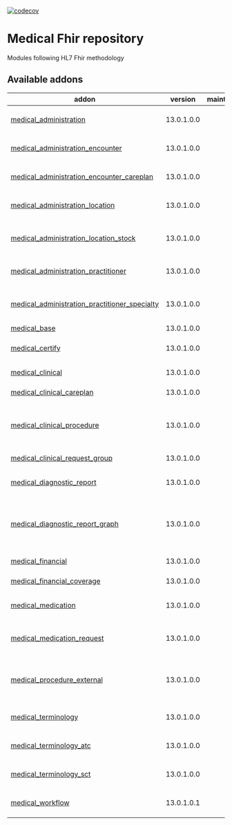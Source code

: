 [![codecov](https://codecov.io/gh/tegin/medical-fhir/branch/13.0/graph/badge.svg)](https://codecov.io/gh/tegin/medical-fhir)

<!-- /!\ do not modify above this line -->

# Medical Fhir repository

Modules following HL7 Fhir methodology

<!-- /!\ do not modify below this line -->

<!-- prettier-ignore-start -->

[//]: # (addons)

Available addons
----------------
addon | version | maintainers | summary
--- | --- | --- | ---
[medical_administration](medical_administration/) | 13.0.1.0.0 |  | Medical administration base module
[medical_administration_encounter](medical_administration_encounter/) | 13.0.1.0.0 |  | Add Encounter concept
[medical_administration_encounter_careplan](medical_administration_encounter_careplan/) | 13.0.1.0.0 |  | Joins careplans and encounters
[medical_administration_location](medical_administration_location/) | 13.0.1.0.0 |  | Medical Administration Location
[medical_administration_location_stock](medical_administration_location_stock/) | 13.0.1.0.0 |  | Medical administration location with stock
[medical_administration_practitioner](medical_administration_practitioner/) | 13.0.1.0.0 |  | Medical Administration Practitioner
[medical_administration_practitioner_specialty](medical_administration_practitioner_specialty/) | 13.0.1.0.0 |  | Medical Administration Practitioner Specialty
[medical_base](medical_base/) | 13.0.1.0.0 |  | Medical Base
[medical_certify](medical_certify/) | 13.0.1.0.0 |  | Certify medical entities
[medical_clinical](medical_clinical/) | 13.0.1.0.0 |  | Medical clinical
[medical_clinical_careplan](medical_clinical_careplan/) | 13.0.1.0.0 |  | Medical care plan
[medical_clinical_procedure](medical_clinical_procedure/) | 13.0.1.0.0 |  | Medical Procedures and Procedure requests
[medical_clinical_request_group](medical_clinical_request_group/) | 13.0.1.0.0 |  | Medical request group
[medical_diagnostic_report](medical_diagnostic_report/) | 13.0.1.0.0 |  | Allows to create reports for patients
[medical_diagnostic_report_graph](medical_diagnostic_report_graph/) | 13.0.1.0.0 |  | This addons enables to add a graph to the medical diagnostic report
[medical_financial](medical_financial/) | 13.0.1.0.0 |  | Medical financial
[medical_financial_coverage](medical_financial_coverage/) | 13.0.1.0.0 |  | Add Coverage concept
[medical_medication](medical_medication/) | 13.0.1.0.0 |  | Medical medication base
[medical_medication_request](medical_medication_request/) | 13.0.1.0.0 |  | Medical medication request and administration
[medical_procedure_external](medical_procedure_external/) | 13.0.1.0.0 |  | Allows to create external requests for patients
[medical_terminology](medical_terminology/) | 13.0.1.0.0 |  | Medical terminology base
[medical_terminology_atc](medical_terminology_atc/) | 13.0.1.0.0 |  | Medical codification base
[medical_terminology_sct](medical_terminology_sct/) | 13.0.1.0.0 |  | Medical codification base
[medical_workflow](medical_workflow/) | 13.0.1.0.1 |  | Medical workflow base

[//]: # (end addons)

<!-- prettier-ignore-end -->
